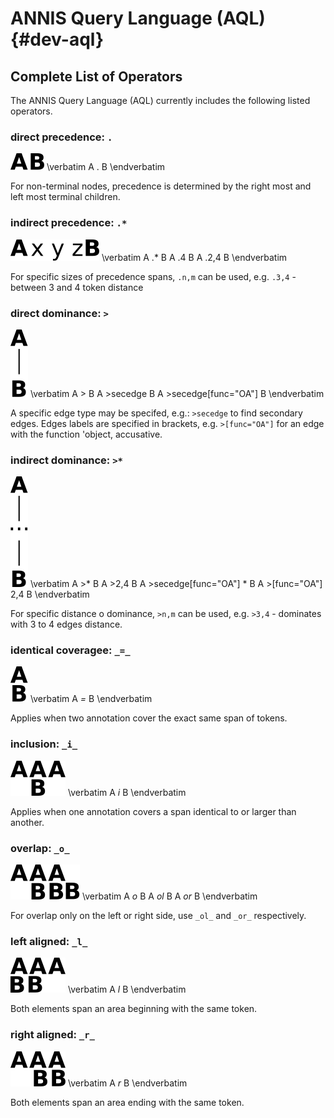 ANNIS Query Language (AQL) {#dev-aql}
====================

Complete List of Operators
--------------------------

The ANNIS Query Language (AQL) currently includes the following listed operators.

### direct precedence: `.` ###

![(Illustration)](A-pred-B.svg)
\verbatim
A . B
\endverbatim

For non-terminal nodes, precedence is determined by the right most  and left most terminal children.

### indirect precedence: `.*` ###

![(Illustration)](A-pred-ind-B.svg)
\verbatim
A .* B
A .4 B
A .2,4 B
\endverbatim

For specific sizes of precedence spans, `.n,m` can be used, e.g. `.3,4` - between 3 and 4 token distance

### direct dominance: `>` ###

![(Illustration)](A-dom-B.svg)
\verbatim
A > B
A >secedge B
A >secedge[func="OA"] B
\endverbatim

A specific edge type may be specifed, e.g.: `>secedge` to find secondary edges.
Edges labels are specified in brackets, e.g. `>[func="OA"]` for an edge with the
function 'object, accusative.

### indirect dominance: `>*` ###

![(Illustration)](A-dom-ind-B.svg)
\verbatim
A >* B
A >2,4 B
A >secedge[func="OA"] * B
A >[func="OA"] 2,4 B
\endverbatim

For specific distance o dominance, `>n,m` can be used, e.g. `>3,4` - dominates with 3 to 4 edges
distance.

### identical coveragee: `_=_` ###

![(Illustration)](A-cov-ident-B.svg)
\verbatim
A _=_ B
\endverbatim

Applies when two annotation cover the exact same span of tokens.

### inclusion: `_i_` ###

![(Illustration)](A-cov-incl-B.svg)
\verbatim
A _i_ B
\endverbatim

Applies when one annotation covers a span identical to or larger than another.

### overlap: `_o_` ###

![(Illustration)](A-cov-over-B.svg)
\verbatim
A _o_ B
A _ol_ B
A _or_ B
\endverbatim

For overlap only on the left or right side, use `_ol_` and `_or_` respectively.

### left aligned: `_l_` ###

![(Illustration)](A-cov-left-B.svg)
\verbatim
A _l_ B
\endverbatim

Both elements span an area beginning with the same token.

### right aligned: `_r_` ###

![(Illustration)](A-cov-right-B.svg)
\verbatim
A _r_ B
\endverbatim

Both elements span an area ending with the same token.


